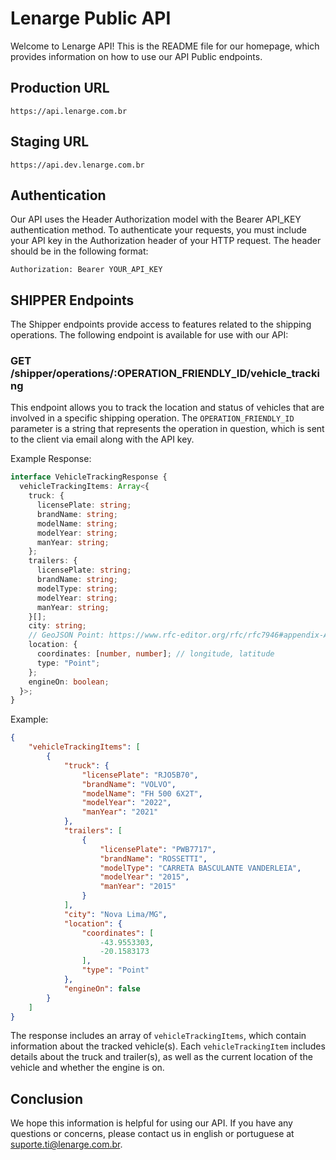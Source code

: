 # Lenarge Public API

Welcome to Lenarge API! This is the README file for our homepage, which provides information on how to use our API Public endpoints.

## Production URL

```
https://api.lenarge.com.br
```

## Staging URL

```
https://api.dev.lenarge.com.br
```

## Authentication

Our API uses the Header Authorization model with the Bearer API_KEY authentication method. To authenticate your requests, you must include your API key in the Authorization header of your HTTP request. The header should be in the following format:

```
Authorization: Bearer YOUR_API_KEY
```

## SHIPPER Endpoints

The Shipper endpoints provide access to features related to the shipping operations. The following endpoint is available for use with our API:

### GET /shipper/operations/:OPERATION_FRIENDLY_ID/vehicle_tracking

This endpoint allows you to track the location and status of vehicles that are involved in a specific shipping operation. The `OPERATION_FRIENDLY_ID` parameter is a string that represents the operation in question, which is sent to the client via email along with the API key.

Example Response:

```typescript
interface VehicleTrackingResponse {
  vehicleTrackingItems: Array<{
    truck: {
      licensePlate: string;
      brandName: string;
      modelName: string;
      modelYear: string;
      manYear: string;
    };
    trailers: {
      licensePlate: string;
      brandName: string;
      modelType: string;
      modelYear: string;
      manYear: string;
    }[];
    city: string;
    // GeoJSON Point: https://www.rfc-editor.org/rfc/rfc7946#appendix-A.1
    location: {
      coordinates: [number, number]; // longitude, latitude
      type: "Point";
    };
    engineOn: boolean;
  }>;
}
```

Example:

```json
{
    "vehicleTrackingItems": [
        {
            "truck": {
                "licensePlate": "RJO5B70",
                "brandName": "VOLVO",
                "modelName": "FH 500 6X2T",
                "modelYear": "2022",
                "manYear": "2021"
            },
            "trailers": [
                {
                    "licensePlate": "PWB7717",
                    "brandName": "ROSSETTI",
                    "modelType": "CARRETA BASCULANTE VANDERLEIA",
                    "modelYear": "2015",
                    "manYear": "2015"
                }
            ],
            "city": "Nova Lima/MG",
            "location": {
                "coordinates": [
                    -43.9553303,
                    -20.1583173
                ],
                "type": "Point"
            },
            "engineOn": false
        }
    ]
}
```

The response includes an array of `vehicleTrackingItems`, which contain information about the tracked vehicle(s). Each `vehicleTrackingItem` includes details about the truck and trailer(s), as well as the current location of the vehicle and whether the engine is on.

## Conclusion

We hope this information is helpful for using our API. If you have any questions or concerns, please contact us in english or portuguese at suporte.ti@lenarge.com.br.

